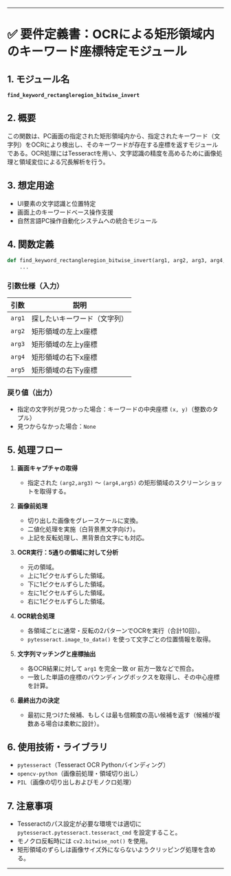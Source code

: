 
---

# ✅ 要件定義書：OCRによる矩形領域内のキーワード座標特定モジュール

## 1. モジュール名

**`find_keyword_rectangleregion_bitwise_invert`**

## 2. 概要

この関数は、PC画面の指定された矩形領域内から、指定されたキーワード（文字列）をOCRにより検出し、そのキーワードが存在する座標を返すモジュールである。OCR処理にはTesseractを用い、文字認識の精度を高めるために画像処理と領域変位による冗長解析を行う。

## 3. 想定用途

* UI要素の文字認識と位置特定
* 画面上のキーワードベース操作支援
* 自然言語PC操作自動化システムへの統合モジュール

## 4. 関数定義

```python
def find_keyword_rectangleregion_bitwise_invert(arg1, arg2, arg3, arg4, arg5):
    ...
```

### 引数仕様（入力）

| 引数     | 説明             |
| ------ | -------------- |
| `arg1` | 探したいキーワード（文字列） |
| `arg2` | 矩形領域の左上x座標     |
| `arg3` | 矩形領域の左上y座標     |
| `arg4` | 矩形領域の右下x座標     |
| `arg5` | 矩形領域の右下y座標     |

### 戻り値（出力）

* 指定の文字列が見つかった場合：キーワードの中央座標 `(x, y)`（整数のタプル）
* 見つからなかった場合：`None`

## 5. 処理フロー

1. **画面キャプチャの取得**

   * 指定された `(arg2,arg3)` ～ `(arg4,arg5)` の矩形領域のスクリーンショットを取得する。

2. **画像前処理**

   * 切り出した画像をグレースケールに変換。
   * 二値化処理を実施（白背景黒文字向け）。
   * 上記を反転処理し、黒背景白文字にも対応。

3. **OCR実行：5通りの領域に対して分析**

   * 元の領域。
   * 上に1ピクセルずらした領域。
   * 下に1ピクセルずらした領域。
   * 左に1ピクセルずらした領域。
   * 右に1ピクセルずらした領域。

4. **OCR統合処理**

   * 各領域ごとに通常・反転の2パターンでOCRを実行（合計10回）。
   * `pytesseract.image_to_data()` を使って文字ごとの位置情報を取得。

5. **文字列マッチングと座標抽出**

   * 各OCR結果に対して `arg1` を完全一致 or 前方一致などで照合。
   * 一致した単語の座標のバウンディングボックスを取得し、その中心座標を計算。

6. **最終出力の決定**

   * 最初に見つけた候補、もしくは最も信頼度の高い候補を返す（候補が複数ある場合は柔軟に設計）。

## 6. 使用技術・ライブラリ

* `pytesseract`（Tesseract OCR Pythonバインディング）
* `opencv-python`（画像前処理・領域切り出し）
* `PIL`（画像の切り出しおよびモノクロ処理）

## 7. 注意事項

* Tesseractのパス設定が必要な環境では適切に `pytesseract.pytesseract.tesseract_cmd` を設定すること。
* モノクロ反転時には `cv2.bitwise_not()` を使用。
* 矩形領域のずらしは画像サイズ外にならないようクリッピング処理を含める。

---


